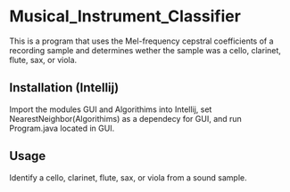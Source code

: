 # Musical_Instrument_Classifier

This is a program that uses the Mel-frequency cepstral coefficients of a recording sample and determines wether the sample was a cello, clarinet, flute, sax, or viola.

## Installation (Intellij)

Import the modules GUI and Algorithims into Intellij, set NearestNeighbor(Algorithims) as a dependecy for GUI, and run Program.java located in GUI.


## Usage

Identify a cello, clarinet, flute, sax, or viola from a sound sample.
